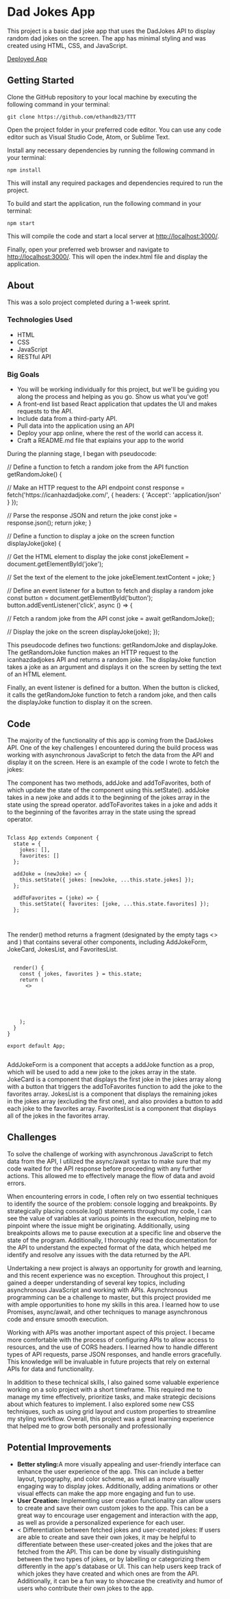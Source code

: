  <h1>Dad Jokes App</h1>
    <p>This project is a basic dad joke app that uses the DadJokes API to display random dad jokes on the screen. The app has minimal styling and was created using HTML, CSS, and JavaScript.</p>

<a href="https://dad-jokes-api-list-project-2.netlify.app">Deployed App</a>


<h2>Getting Started</h2>
<p>Clone the GitHub repository to your local machine by executing the following command in your terminal:</p>
<pre><code>git clone https://github.com/ethandb23/TTT</code></pre>
<p>Open the project folder in your preferred code editor. You can use any code editor such as Visual Studio Code, Atom, or Sublime Text.</p>
<p>Install any necessary dependencies by running the following command in your terminal:</p>
<pre><code>npm install</code></pre>
<p>This will install any required packages and dependencies required to run the project.</p>
<p>To build and start the application, run the following command in your terminal:</p>
<pre><code>npm start</code></pre>
<p>This will compile the code and start a local server at <a href="http://localhost:3000/">http://localhost:3000/</a>.</p>
<p>Finally, open your preferred web browser and navigate to <a href="http://localhost:3000/">http://localhost:3000/</a>. This will open the index.html file and display the application.</p>

<h2>About</h2>
<p>This was a solo project completed during a 1-week sprint.</p>


<h3>Technologies Used</h3>
<ul>
  <li>HTML</li>
  <li>CSS</li>
  <li>JavaScript</li>
  <li>RESTful API</li>
</ul>

<h3>Big Goals</h3>
<ul>
  <li>You will be working individually for this project, but we'll be guiding you along the process and helping as you go. Show us what you've got!</li>
  <li>A front-end list based React application that updates the UI and makes requests to the API.</li>
  <li>Include data from a third-party API.</li>
  <li>Pull data into the application using an API</li>
  <li>Deploy your app online, where the rest of the world can access it.</li>
  <li>Craft a README.md file that explains your app to the world</li>
</ul>




<p>During the planning stage, I began with pseudocode:</p>

    
    

<p>
// Define a function to fetch a random joke from the API
function getRandomJoke() {
</p>
<p>
  // Make an HTTP request to the API endpoint
  const response = fetch('https://icanhazdadjoke.com/', {
    headers: {
      'Accept': 'application/json'
    }
  });
  </p>
    // Parse the response JSON and return the joke
  const joke = response.json();
  return joke;
}
<p>
// Define a function to display a joke on the screen
function displayJoke(joke) {
</p>
<p>
  // Get the HTML element to display the joke
  const jokeElement = document.getElementById('joke');
</p>
<p>
  // Set the text of the element to the joke
  jokeElement.textContent = joke;
}
</p>
<p>
// Define an event listener for a button to fetch and display a random joke
const button = document.getElementById('button');
button.addEventListener('click', async () => {
</p>
<p>
  // Fetch a random joke from the API
  const joke = await getRandomJoke();
</p>

<p>
  // Display the joke on the screen
  displayJoke(joke);
});
</p>

<p>This pseudocode defines two functions: getRandomJoke and displayJoke. The getRandomJoke function makes an HTTP request to the icanhazdadjokes API and returns a random joke. The displayJoke function takes a joke as an argument and displays it on the screen by setting the text of an HTML element.</p>
<p>Finally, an event listener is defined for a button. When the button is clicked, it calls the getRandomJoke function to fetch a random joke, and then calls the displayJoke function to display it on the screen.</p>



<h2>Code</h2>
<p>The majority of the functionality of this app is coming from the DadJokes API. One of the key challenges I encountered during the build process was working with asynchronous JavaScript to fetch the data from the API and display it on the screen. Here is an example of the code I wrote to fetch the jokes:</p>

<p>The component has two methods, addJoke and addToFavorites, both of which update the state of the component using this.setState(). addJoke takes in a new joke and adds it to the beginning of the jokes array in the state using the spread operator. addToFavorites takes in a joke and adds it to the beginning of the favorites array in the state using the spread operator.
</p>

<pre><code>
Tclass App extends Component {
  state = {
    jokes: [],
    favorites: []
  };

  addJoke = (newJoke) => {
    this.setState({ jokes: [newJoke, ...this.state.jokes] });
  };

  addToFavorites = (joke) => {
    this.setState({ favorites: [joke, ...this.state.favorites] });
  };


</pre></code>

<p>
The render() method returns a fragment (designated by the empty tags <> and </>) that contains several other components, including AddJokeForm, JokeCard, JokesList, and FavoritesList.
</p>

<pre><code>
  render() {
    const { jokes, favorites } = this.state;
    return (
      <>
        <AddJokeForm addJoke={this.addJoke} />
        <JokeCard joke={jokes[0]} addToFavorites={this.addToFavorites} />
        <JokesList jokes={jokes.slice(1)} addToFavorites={this.addToFavorites} />
        <FavoritesList favorites={favorites} />
      </>
    );
  }
}

export default App;

</code></pre>

<p>AddJokeForm is a component that accepts a addJoke function as a prop, which will be used to add a new joke to the jokes array in the state. JokeCard is a component that displays the first joke in the jokes array along with a button that triggers the addToFavorites function to add the joke to the favorites array. JokesList is a component that displays the remaining jokes in the jokes array (excluding the first one), and also provides a button to add each joke to the favorites array. FavoritesList is a component that displays all of the jokes in the favorites array.

</p>


<h2>Challenges</h2>

<p>To solve the challenge of working with asynchronous JavaScript to fetch data from the API, I utilized the async/await syntax to make sure that my code waited for the API response before proceeding with any further actions. This allowed me to effectively manage the flow of data and avoid errors.
</p>

<p>When encountering errors in code, I often rely on two essential techniques to identify the source of the problem: console logging and breakpoints. By strategically placing console.log() statements throughout my code, I can see the value of variables at various points in the execution, helping me to pinpoint where the issue might be originating. Additionally, using breakpoints allows me to pause execution at a specific line and observe the state of the program. Additionally, I thoroughly read the documentation for the API to understand the expected format of the data, which helped me identify and resolve any issues with the data returned by the API.</p>


<p>Undertaking a new project is always an opportunity for growth and learning, and this recent experience was no exception. Throughout this project, I gained a deeper understanding of several key topics, including asynchronous JavaScript and working with APIs. Asynchronous programming can be a challenge to master, but this project provided me with ample opportunities to hone my skills in this area. I learned how to use Promises, async/await, and other techniques to manage asynchronous code and ensure smooth execution.
</p>

<p>Working with APIs was another important aspect of this project. I became more comfortable with the process of configuring APIs to allow access to resources, and the use of CORS headers. I learned how to handle different types of API requests, parse JSON responses, and handle errors gracefully. This knowledge will be invaluable in future projects that rely on external APIs for data and functionality.
</p>


<p>In addition to these technical skills, I also gained some valuable experience working on a solo project with a short timeframe. This required me to manage my time effectively, prioritize tasks, and make strategic decisions about which features to implement. I also explored some new CSS techniques, such as using grid layout and custom properties to streamline my styling workflow. Overall, this project was a great learning experience that helped me to grow both personally and professionally</p>

<h2>Potential Improvements</h2>
<ul>
  <li><strong>Better styling:</strong>A more visually appealing and user-friendly interface can enhance the user experience of the app. This can include a better layout, typography, and color scheme, as well as a more visually engaging way to display jokes. Additionally, adding animations or other visual effects can make the app more engaging and fun to use.</li>
  <li><strong>User Creation:</strong>  Implementing user creation functionality can allow users to create and save their own custom jokes to the app. This can be a great way to encourage user engagement and interaction with the app, as well as provide a personalized experience for each user.</li>
  <li><
Differentiation between fetched jokes and user-created jokes: If users are able to create and save their own jokes, it may be helpful to differentiate between these user-created jokes and the jokes that are fetched from the API. This can be done by visually distinguishing between the two types of jokes, or by labelling or categorizing them differently in the app's database or UI. This can help users keep track of which jokes they have created and which ones are from the API. Additionally, it can be a fun way to showcase the creativity and humor of users who contribute their own jokes to the app.
</li>
</ul>
